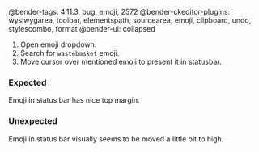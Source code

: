 @bender-tags: 4.11.3, bug, emoji, 2572
@bender-ckeditor-plugins: wysiwygarea, toolbar, elementspath, sourcearea, emoji, clipboard, undo, stylescombo, format
@bender-ui: collapsed

1. Open emoji dropdown.
2. Search for `wastebasket` emoji.
3. Move cursor over mentioned emoji to present it in statusbar.
### Expected
Emoji in status bar has nice top margin.
### Unexpected
Emoji in status bar visually seems to be moved a little bit to high.
